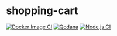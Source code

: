 # shopping-cart
[![Docker Image CI](https://github.com/isiqueira/shopping-cart/actions/workflows/docker-image.yml/badge.svg)](https://github.com/isiqueira/shopping-cart/actions/workflows/docker-image.yml)
[![Qodana](https://github.com/isiqueira/shopping-cart/actions/workflows/qodana_code_quality.yml/badge.svg)](https://github.com/isiqueira/shopping-cart/actions/workflows/qodana_code_quality.yml)
[![Node.js CI](https://github.com/isiqueira/shopping-cart/actions/workflows/node.js.yml/badge.svg)](https://github.com/isiqueira/shopping-cart/actions/workflows/node.js.yml)


